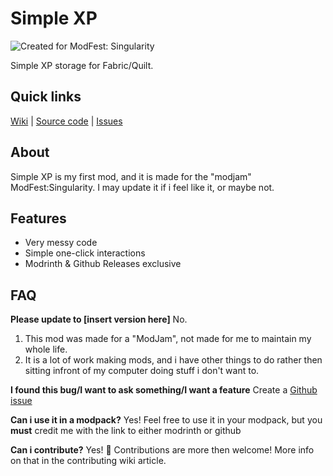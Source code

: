 # Simple XP

![Created for ModFest: Singularity](https://blob.jortage.com/blobs/5/d4d/5d4d14d96db2e2024d87cf5606cb7ce6421633a002e328947f85d210ba250ecb9f86de8df210dd031be2d4eafb0980494e7a1e8e99590a550abaa42d82768b9f)

Simple XP storage for Fabric/Quilt.

## Quick links

[Wiki](https://erb3.github.io/simplexp/) | [Source code](https://github.com/Erb3/simplexp) | [Issues](https://github.com/Erb3/simplexp/issues)

## About

Simple XP is my first mod, and it is made for the "modjam" ModFest:Singularity. I may update it if i feel like it, or maybe not.

## Features

- Very messy code
- Simple one-click interactions
- Modrinth & Github Releases exclusive

## FAQ

**Please update to [insert version here]**
No.

1. This mod was made for a "ModJam", not made for me to maintain my whole life.
2. It is a lot of work making mods, and i have other things to do rather then sitting infront of my computer doing stuff i don't want to.

**I found this bug/I want to ask something/I want a feature**
Create a [Github issue](https://github.com/Erb3/simplexp/issues)

**Can i use it in a modpack?**
Yes! Feel free to use it in your modpack, but you **must** credit me with the link to either modrinth or github

**Can i contribute?**
Yes! 💜 Contributions are more then welcome! More info on that in the contributing wiki article.
